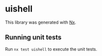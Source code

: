 # uishell

This library was generated with [Nx](https://nx.dev).

## Running unit tests

Run `nx test uishell` to execute the unit tests.

